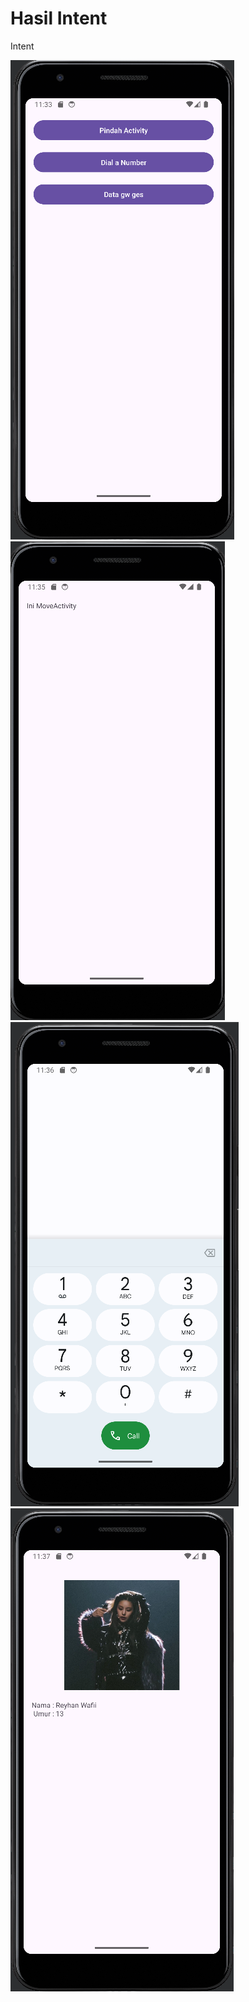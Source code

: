 # Hasil Intent

Intent


![alt text](/intenthome.png)
![alt text](/intent1.png)
![alt text](/intent2.png)
![alt text](/intent3.png)
